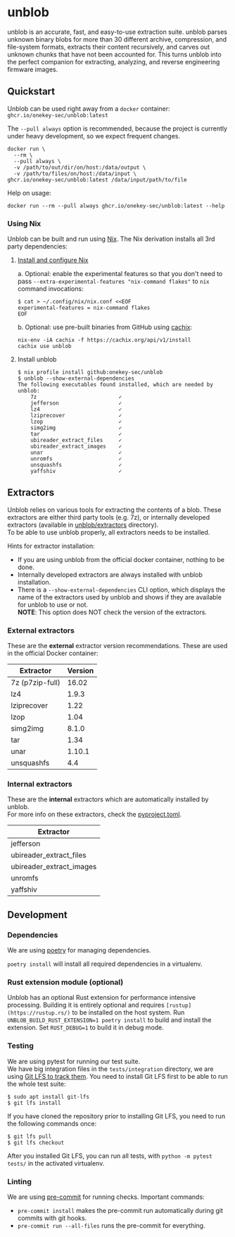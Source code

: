 # unblob

unblob is an accurate, fast, and easy-to-use extraction suite. unblob parses unknown binary blobs for more than 30 different archive, compression, and file-system formats, extracts their content recursively, and carves out unknown chunks that have not been accounted for. This turns unblob into the perfect companion for extracting, analyzing, and reverse engineering firmware images.

## Quickstart

Unblob can be used right away from a `docker` container: \
`ghcr.io/onekey-sec/unblob:latest`

The `--pull always` option is recommended, because the project is currently under heavy development, so we expect frequent changes.


```shell
docker run \
  --rm \
  --pull always \
  -v /path/to/out/dir/on/host:/data/output \
  -v /path/to/files/on/host:/data/input \
ghcr.io/onekey-sec/unblob:latest /data/input/path/to/file
```

Help on usage:
```shell
docker run --rm --pull always ghcr.io/onekey-sec/unblob:latest --help
```

### Using Nix

Unblob can be built and run using [Nix](https://nixos.org). The Nix
derivation installs all 3rd party dependencies:

1. [Install and configure Nix](https://nixos.org/download.html)

    a. Optional: enable the experimental features so that you don't
       need to pass `--extra-experimental-features "nix-command
       flakes"` to `nix` command invocations:

     ```console
     $ cat > ~/.config/nix/nix.conf <<EOF
     experimental-features = nix-command flakes
     EOF
     ```

    b. Optional: use pre-built binaries from GitHub using [cachix](https://app.cachix.org/cache/unblob):

     ```console
     nix-env -iA cachix -f https://cachix.org/api/v1/install
     cachix use unblob
     ```

2. Install unblob

    ```console
    $ nix profile install github:onekey-sec/unblob
    $ unblob --show-external-dependencies
    The following executables found installed, which are needed by unblob:
        7z                          ✓
        jefferson                   ✓
        lz4                         ✓
        lziprecover                 ✓
        lzop                        ✓
        simg2img                    ✓
        tar                         ✓
        ubireader_extract_files     ✓
        ubireader_extract_images    ✓
        unar                        ✓
        unromfs                     ✓
        unsquashfs                  ✓
        yaffshiv                    ✓
    ```

## Extractors

Unblob relies on various tools for extracting the contents of a blob. These extractors are either third party tools (e.g. 7z), or internally developed extractors (available in [unblob/extractors](https://github.com/onekey-sec/unblob/tree/main/unblob/extractors) directory). \
To be able to use unblob properly, all extractors needs to be installed.

Hints for extractor installation:
* If you are using unblob from the official docker container, nothing to be done.
* Internally developed extractors are always installed with unblob installation.
* There is a `--show-external-dependencies` CLI option, which displays the name of the extractors used by unblob and shows if they are available for unblob to use or not. \
**NOTE**: This option does NOT check the version of the extractors.

### External extractors

These are the **external** extractor version recommendations. These are used in the official Docker container:

| Extractor                                 |   Version   |
|-------------------------------------------| ----------- |
| 7z (p7zip-full)                           | 16.02       |
| lz4                                       | 1.9.3       |
| lziprecover                               | 1.22        |
| lzop                                      | 1.04        |
| simg2img                                  | 8.1.0       |
| tar                                       | 1.34        |
| unar                                      | 1.10.1      |
| unsquashfs                                | 4.4         |

### Internal extractors

These are the **internal** extractors which are automatically installed by unblob. \
For more info on these extractors, check the [pyproject.toml](https://github.com/onekey-sec/unblob/blob/main/pyproject.toml).


| Extractor                |
|--------------------------|
| jefferson                |
| ubireader_extract_files  |
| ubireader_extract_images |
| unromfs                  |
| yaffshiv                 |


## Development

### Dependencies

We are using [poetry](https://python-poetry.org/) for managing dependencies.

`poetry install` will install all required dependencies in a virtualenv.

### Rust extension module (optional)

Unblob has an optional Rust extension for performance intensive
processing. Building it is entirely optional and requires
`[rustup](https://rustup.rs/)` to be installed on the host system. Run
`UNBLOB_BUILD_RUST_EXTENSION=1 poetry install` to build and install
the extension. Set `RUST_DEBUG=1` to build it in debug mode.

### Testing

We are using pytest for running our test suite.\
We have big integration files in the `tests/integration` directory,
we are using [Git LFS to track them](https://git-lfs.github.com/).
You need to install Git LFS first to be able to run the whole test suite:

```console
$ sudo apt install git-lfs
$ git lfs install
```

If you have cloned the repository prior to installing Git LFS, you
need to run the following commands once:

```console
$ git lfs pull
$ git lfs checkout
```

After you installed Git LFS, you can run all tests, with
`python -m pytest tests/` in the activated virtualenv.

### Linting

We are using [pre-commit](https://pre-commit.com/) for running checks.
Important commands:

- `pre-commit install` makes the pre-commit run automatically
  during git commits with git hooks.
- `pre-commit run --all-files` runs the pre-commit for everything.
